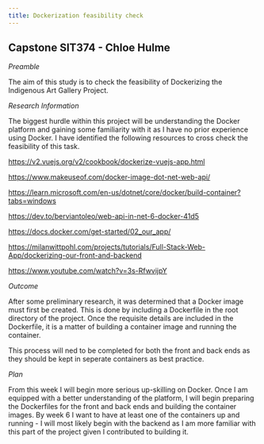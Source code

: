 ```yaml
---
title: Dockerization feasibility check
---
```



## Capstone SIT374 - Chloe Hulme

_Preamble_

The aim of this study is to check the feasibility of Dockerizing the Indigenous Art Gallery Project.

_Research Information_

The biggest hurdle within this project will be understanding the Docker platform and gaining some
familiarity with it as I have no prior experience using Docker. I have identified the following
resources to cross check the feasibility of this task.

<https://v2.vuejs.org/v2/cookbook/dockerize-vuejs-app.html>

<https://www.makeuseof.com/docker-image-dot-net-web-api/>

<https://learn.microsoft.com/en-us/dotnet/core/docker/build-container?tabs=windows>

<https://dev.to/berviantoleo/web-api-in-net-6-docker-41d5>

<https://docs.docker.com/get-started/02_our_app/>

<https://milanwittpohl.com/projects/tutorials/Full-Stack-Web-App/dockerizing-our-front-and-backend>

<https://www.youtube.com/watch?v=3s-RfwvijpY>

_Outcome_

After some preliminary research, it was determined that a Docker image must first be created. This
is done by including a Dockerfile in the root directory of the project. Once the requisite details
are included in the Dockerfile, it is a matter of building a container image and running the
container.

This process will ned to be completed for both the front and back ends as they should be kept in
seperate containers as best practice.

_Plan_

From this week I will begin more serious up-skilling on Docker. Once I am equipped with a better
understanding of the platform, I will begin preparing the Dockerfiles for the front and back ends
and building the container images. By week 6 I want to have at least one of the containers up and
running - I will most likely begin with the backend as I am more familiar with this part of the
project given I contributed to building it.
